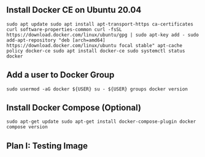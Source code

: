 ## Install Docker CE on Ubuntu 20.04
 
`
sudo apt update
sudo apt install apt-transport-https ca-certificates curl software-properties-common
curl -fsSL https://download.docker.com/linux/ubuntu/gpg | sudo apt-key add -
sudo add-apt-repository "deb [arch=amd64] https://download.docker.com/linux/ubuntu focal stable"
apt-cache policy docker-ce
sudo apt install docker-ce
sudo systemctl status docker
`
## Add a user to Docker Group
 
`sudo usermod -aG docker ${USER}
su - ${USER}
groups
docker version
`

## Install Docker Compose (Optional)
 
`
sudo apt-get update
sudo apt-get install docker-compose-plugin
docker compose version
`

## Plan I: Testing Image
